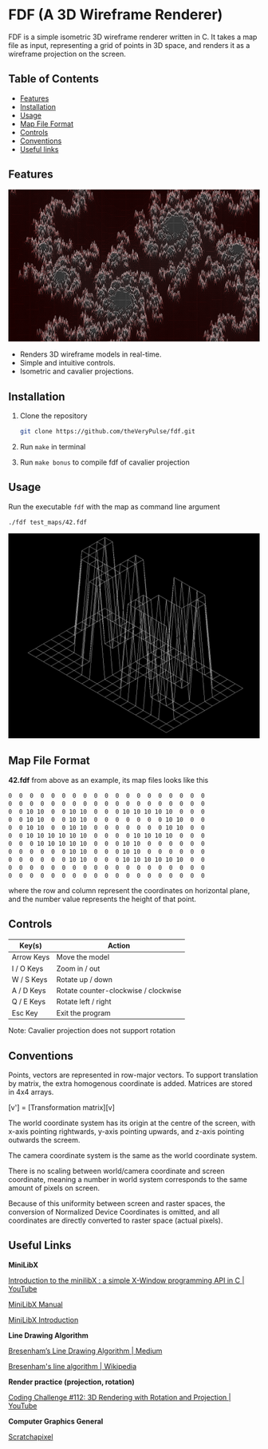 # FDF (A 3D Wireframe Renderer)

FDF is a simple isometric 3D wireframe renderer written in C. It takes a map file as input, representing a grid of points in 3D space, and renders it as a wireframe projection on the screen.

## Table of Contents

- [Features](#features)
- [Installation](#installation)
- [Usage](#usage)
- [Map File Format](#map-file-format)
- [Controls](#controls)
- [Conventions](#conventions)
- [Useful links](#useful-links)


## Features
![julia.fdf](pic/julia.png)

- Renders 3D wireframe models in real-time.
- Simple and intuitive controls.
- Isometric and cavalier projections.

## Installation

1. Clone the repository

   ```bash
   git clone https://github.com/theVeryPulse/fdf.git
   ```

2. Run ```make``` in terminal

4. Run ```make bonus``` to compile fdf of cavalier projection

## Usage
Run the executable ```fdf``` with the map as command line argument
   ```bash
   ./fdf test_maps/42.fdf
   ```
![42.fdf](pic/42.png)

## Map File Format
**42.fdf** from above as an example, its map files looks like this
```
0  0  0  0  0  0  0  0  0  0  0  0  0  0  0  0  0  0  0
0  0  0  0  0  0  0  0  0  0  0  0  0  0  0  0  0  0  0
0  0 10 10  0  0 10 10  0  0  0 10 10 10 10 10  0  0  0
0  0 10 10  0  0 10 10  0  0  0  0  0  0  0 10 10  0  0
0  0 10 10  0  0 10 10  0  0  0  0  0  0  0 10 10  0  0
0  0 10 10 10 10 10 10  0  0  0  0 10 10 10 10  0  0  0
0  0  0 10 10 10 10 10  0  0  0 10 10  0  0  0  0  0  0
0  0  0  0  0  0 10 10  0  0  0 10 10  0  0  0  0  0  0
0  0  0  0  0  0 10 10  0  0  0 10 10 10 10 10 10  0  0
0  0  0  0  0  0  0  0  0  0  0  0  0  0  0  0  0  0  0
0  0  0  0  0  0  0  0  0  0  0  0  0  0  0  0  0  0  0
```

where the row and column represent the coordinates on horizontal plane, and the number value represents the height of that point.

## Controls

| Key(s)    | Action                |
|-----------|-----------------------|
| Arrow Keys| Move the model        |
| I / O Keys| Zoom in / out         |
| W / S Keys| Rotate up / down      |
| A / D Keys| Rotate counter-clockwise / clockwise |
| Q / E Keys| Rotate left / right   |
| Esc Key   | Exit the program      |

Note: Cavalier projection does not support rotation

## Conventions

Points, vectors are represented in row-major vectors. To support translation by matrix, the extra homogenous coordinate is added. Matrices are stored in 4x4 arrays.

[v'] = [Transformation matrix][v]

The world coordinate system has its origin at the centre of the screen, with x-axis pointing rightwards, y-axis pointing upwards, and z-axis pointing outwards the screem.

The camera coordinate system is the same as the world coordinate system.

There is no scaling between world/camera coordinate and screen coordinate, meaning a number in world system corresponds to the same amount of pixels on screen.

Because of this uniformity between screen and raster spaces, the conversion of Normalized Device Coordinates is omitted, and all coordinates are directly converted to raster space (actual pixels).

## Useful Links

**MiniLibX**

[Introduction to the minilibX : a simple X-Window programming API in C | YouTube](https://www.youtube.com/watch?v=bYS93r6U0zg)

[MiniLibX Manual](https://qst0.github.io/ft_libgfx/man_mlx.html)

[MiniLibX Introduction](https://harm-smits.github.io/42docs/libs/minilibx/introduction.html)

**Line Drawing Algorithm**

[Bresenham’s Line Drawing Algorithm | Medium](https://medium.com/geekculture/bresenhams-line-drawing-algorithm-2e0e953901b3)

[Bresenham's line algorithm | Wikipedia](https://en.wikipedia.org/wiki/Bresenham%27s_line_algorithm)

**Render practice (projection, rotation)**

[ Coding Challenge #112: 3D Rendering with Rotation and Projection | YouTube](https://www.youtube.com/watch?v=p4Iz0XJY-Qk)

**Computer Graphics General**

[Scratchapixel](https://www.scratchapixel.com/)
